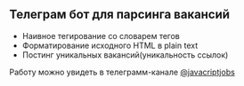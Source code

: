 ## Телеграм бот для парсинга вакансий

* Наивное тегирование со словарем тегов
* Форматирование исходного HTML в plain text
* Постинг уникальных вакансий(уникальность ссылок)

Работу можно увидеть в телеграмм-канале [@javacriptjobs](https://t.me/javascriptjobs)